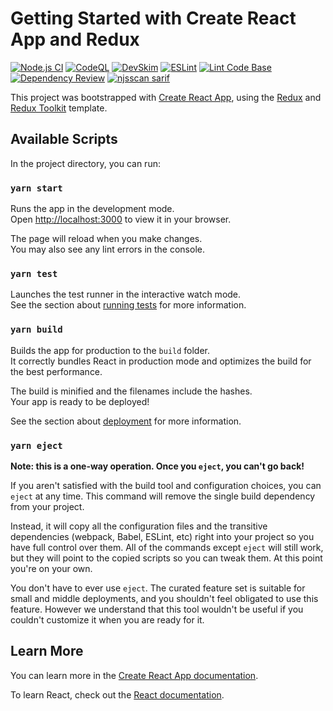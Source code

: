 # Getting Started with Create React App and Redux

[![Node.js CI](https://github.com/anchit-choudhry/cra-custom-template/actions/workflows/node.js.yml/badge.svg)](https://github.com/anchit-choudhry/cra-custom-template/actions/workflows/node.js.yml)
[![CodeQL](https://github.com/anchit-choudhry/cra-custom-template/actions/workflows/github-code-scanning/codeql/badge.svg)](https://github.com/anchit-choudhry/cra-custom-template/actions/workflows/github-code-scanning/codeql)
[![DevSkim](https://github.com/anchit-choudhry/cra-custom-template/actions/workflows/devskim.yml/badge.svg)](https://github.com/anchit-choudhry/cra-custom-template/actions/workflows/devskim.yml)
[![ESLint](https://github.com/anchit-choudhry/cra-custom-template/actions/workflows/eslint.yml/badge.svg)](https://github.com/anchit-choudhry/cra-custom-template/actions/workflows/eslint.yml)
[![Lint Code Base](https://github.com/anchit-choudhry/cra-custom-template/actions/workflows/super-linter.yml/badge.svg)](https://github.com/anchit-choudhry/cra-custom-template/actions/workflows/super-linter.yml)
[![Dependency Review](https://github.com/anchit-choudhry/cra-custom-template/actions/workflows/dependency-review.yml/badge.svg)](https://github.com/anchit-choudhry/cra-custom-template/actions/workflows/dependency-review.yml)
[![njsscan sarif](https://github.com/anchit-choudhry/cra-custom-template/actions/workflows/njsscan.yml/badge.svg)](https://github.com/anchit-choudhry/cra-custom-template/actions/workflows/njsscan.yml)

This project was bootstrapped with [Create React App](https://github.com/facebook/create-react-app),
using the [Redux](https://redux.js.org/) and [Redux Toolkit](https://redux-toolkit.js.org/) template.

## Available Scripts

In the project directory, you can run:

### `yarn start`

Runs the app in the development mode.\
Open [http://localhost:3000](http://localhost:3000) to view it in your browser.

The page will reload when you make changes.\
You may also see any lint errors in the console.

### `yarn test`

Launches the test runner in the interactive watch mode.\
See the section about [running tests](https://facebook.github.io/create-react-app/docs/running-tests)
for more information.

### `yarn build`

Builds the app for production to the `build` folder.\
It correctly bundles React in production mode and optimizes the build for the best performance.

The build is minified and the filenames include the hashes.\
Your app is ready to be deployed!

See the section about [deployment](https://facebook.github.io/create-react-app/docs/deployment)
for more information.

### `yarn eject`

**Note: this is a one-way operation. Once you `eject`, you can't go back!**

If you aren't satisfied with the build tool and configuration choices, you can `eject` at any time.
This command will remove the single build dependency from your project.

Instead, it will copy all the configuration files and the transitive dependencies (webpack, Babel,
ESLint, etc) right into your project so you have full control over them. All of the commands except
`eject` will still work, but they will point to the copied scripts so you can tweak them. At this
point you're on your own.

You don't have to ever use `eject`. The curated feature set is suitable for small and middle
deployments, and you shouldn't feel obligated to use this feature. However we understand that this
tool wouldn't be useful if you couldn't customize it when you are ready for it.

## Learn More

You can learn more in the [Create React App documentation](https://facebook.github.io/create-react-app/docs/getting-started).

To learn React, check out the [React documentation](https://reactjs.org/).
